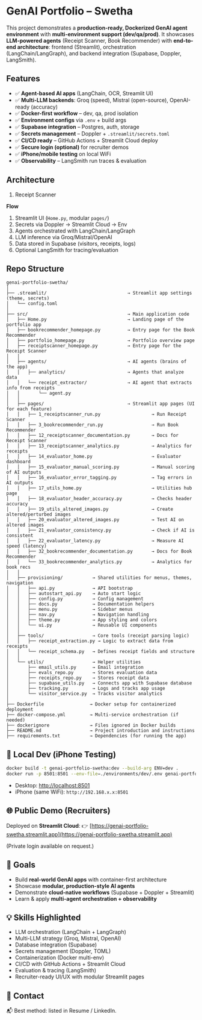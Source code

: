 # GenAI Portfolio – Swetha

This project demonstrates a **production-ready, Dockerized GenAI agent environment** with **multi-environment support (dev/qa/prod)**.
It showcases **LLM-powered agents** (Receipt Scanner, Book Recommender) with **end-to-end architecture**: frontend (Streamlit), orchestration (LangChain/LangGraph), and backend integration (Supabase, Doppler, LangSmith).

## Features

* ✅ **Agent-based AI apps** (LangChain, OCR, Streamlit UI)
* ✅ **Multi-LLM backends**: Groq (speed), Mistral (open-source), OpenAI-ready (accuracy)
* ✅ **Docker-first workflow** – dev, qa, prod isolation
* ✅ **Environment configs** via `.env` + build args
* ✅ **Supabase integration** – Postgres, auth, storage
* ✅ **Secrets management** – Doppler + `.streamlit/secrets.toml`
* ✅ **CI/CD ready** – GitHub Actions + Streamlit Cloud deploy
* ✅ **Secure login (optional)** for recruiter demos
* ✅ **iPhone/mobile testing** on local WiFi
* ✅ **Observability** – LangSmith run traces & evaluation

##  Architecture

  1. Receipt Scanner
     
**Flow**

1. Streamlit UI (`Home.py`, modular `pages/`)
2. Secrets via Doppler → Streamlit Cloud → Env
3. Agents orchestrated with LangChain/LangGraph
4. LLM inference via Groq/Mistral/OpenAI
5. Data stored in Supabase (visitors, receipts, logs)
6. Optional LangSmith for tracing/evaluation

## Repo Structure

```
genai-portfolio-swetha/
│
├── .streamlit/                              → Streamlit app settings (theme, secrets)
│   └── config.toml
│
├── src/                                     → Main application code
│   ├── Home.py                              → Landing page of the portfolio app
│   ├── bookrecommender_homepage.py          → Entry page for the Book Recommender
│   ├── portfolio_homepage.py                → Portfolio overview page
│   ├── receiptscanner_homepage.py           → Entry page for the Receipt Scanner
│   │
│   ├── agents/                              → AI agents (brains of the app)
│   │   ├── analytics/                       → Agents that analyze data
│   │   └── receipt_extractor/               → AI agent that extracts info from receipts
│   │       └── agent.py
│   │
│   ├── pages/                               → Streamlit app pages (UI for each feature)
│   │   ├── 1_receiptscanner_run.py                   → Run Receipt Scanner
│   │   ├── 3_bookrecommender_run.py                  → Run Book Recommender
│   │   ├── 12_receiptscanner_documentation.py        → Docs for Receipt Scanner
│   │   ├── 13_receiptscanner_analytics.py            → Analytics for receipts
│   │   ├── 14_evaluator_home.py                      → Evaluator dashboard
│   │   ├── 15_evaluator_manual_scoring.py            → Manual scoring of AI outputs
│   │   ├── 16_evaluator_error_tagging.py             → Tag errors in AI outputs
│   │   ├── 17_utils_home.py                          → Utilities hub page
│   │   ├── 18_evaluator_header_accuracy.py           → Checks header accuracy
│   │   ├── 19_utils_altered_images.py                → Create altered/perturbed images
│   │   ├── 20_evaluator_altered_images.py            → Test AI on altered images
│   │   ├── 21_evaluator_consistency.py               → Check if AI is consistent
│   │   ├── 22_evaluator_latency.py                   → Measure AI speed (latency)
│   │   ├── 32_bookrecommender_documentation.py       → Docs for Book Recommender
│   │   └── 33_bookrecommender_analytics.py           → Analytics for book recs
│   │
│   ├── provisioning/           → Shared utilities for menus, themes, navigation
│   │   ├── api.py              → API bootstrap
│   │   ├── autostart_api.py    → Auto start logic
│   │   ├── config.py           → Config management
│   │   ├── docs.py             → Documentation helpers
│   │   ├── menu.py             → Sidebar menus
│   │   ├── nav.py              → Navigation handling
│   │   ├── theme.py            → App styling and colors
│   │   └── ui.py               → Reusable UI components
│   │
│   ├── tools/                  → Core tools (receipt parsing logic)
│   │   ├── receipt_extraction.py → Logic to extract data from receipts
│   │   └── receipt_schema.py   → Defines receipt fields and structure
│   │
│   └── utils/                  → Helper utilities
│       ├── email_utils.py      → Email integration
│       ├── evals_repo.py       → Stores evaluation data
│       ├── receipts_repo.py    → Stores receipt data
│       ├── supabase_utils.py   → Connects app with Supabase database
│       ├── tracking.py         → Logs and tracks app usage
│       └── visitor_service.py  → Tracks visitor analytics
│
├── Dockerfile                 → Docker setup for containerized deployment
├── docker-compose.yml         → Multi-service orchestration (if needed)
├── dockerignore               → Files ignored in Docker builds
├── README.md                  → Project introduction and instructions
├── requirements.txt           → Dependencies (for running the app)

```
## 🧪 Local Dev (iPhone Testing)

```bash
docker build -t genai-portfolio-swetha:dev --build-arg ENV=dev .
docker run -p 8501:8501 --env-file=./environments/dev/.env genai-portfolio-swetha:dev
```

* Desktop: [http://localhost:8501](http://localhost:8501)
* iPhone (same WiFi): `http://192.168.x.x:8501`

## 🌐 Public Demo (Recruiters)

Deployed on **Streamlit Cloud**:
👉 [https://genai-portfolio-swetha.streamlit.app](https://genai-portfolio-swetha.streamlit.app)

(Private login available on request.)

## 🧱 Goals

* Build **real-world GenAI apps** with container-first architecture
* Showcase **modular, production-style AI agents**
* Demonstrate **cloud-native workflows** (Supabase + Doppler + Streamlit)
* Learn & apply **multi-agent orchestration + observability**

## 💡 Skills Highlighted

* LLM orchestration (LangChain + LangGraph)
* Multi-LLM strategy (Groq, Mistral, OpenAI)
* Database integration (Supabase)
* Secrets management (Doppler, TOML)
* Containerization (Docker multi-env)
* CI/CD with GitHub Actions + Streamlit Cloud
* Evaluation & tracing (LangSmith)
* Recruiter-ready UI/UX with modular Streamlit pages


## 📧 Contact

📬 Best method: listed in Resume / LinkedIn.

